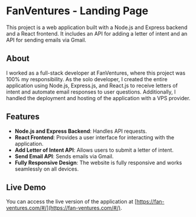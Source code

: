 # FanVentures - Landing Page

This project is a web application built with a Node.js and Express backend and a React frontend. It includes an API for adding a letter of intent and an API for sending emails via Gmail.

## About

I worked as a full-stack developer at FanVentures, where this project was 100% my responsibility. As the solo developer, I created the entire application using Node.js, Express.js, and React.js to receive letters of intent and automate email responses to user questions. Additionally, I handled the deployment and hosting of the application with a VPS provider.

## Features

- **Node.js and Express Backend**: Handles API requests.
- **React Frontend**: Provides a user interface for interacting with the application.
- **Add Letter of Intent API**: Allows users to submit a letter of intent.
- **Send Email API**: Sends emails via Gmail.
- **Fully Responsive Design**: The website is fully responsive and works seamlessly on all devices.

## Live Demo

You can access the live version of the application at [https://fan-ventures.com/#/](https://fan-ventures.com/#/).
